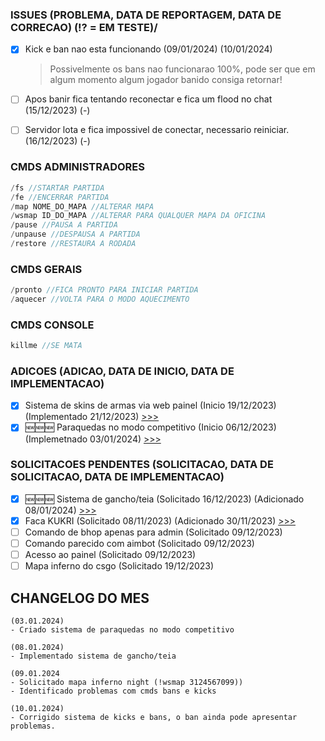 ### ISSUES (PROBLEMA, DATA DE REPORTAGEM, DATA DE CORRECAO) (⁉️ = EM TESTE)/
- [X] Kick e ban nao esta funcionando (09/01/2024) (10/01/2024)
  > Possivelmente os bans nao funcionarao 100%, pode ser que em algum momento algum jogador banido consiga retornar!
- [ ] Apos banir fica tentando reconectar e fica um flood no chat (15/12/2023) (-)
- [ ] Servidor lota e fica impossivel de conectar, necessario reiniciar. (16/12/2023) (-)


### CMDS ADMINISTRADORES
```c
/fs //STARTAR PARTIDA
/fe //ENCERRAR PARTIDA
/map NOME_DO_MAPA //ALTERAR MAPA
/wsmap ID_DO_MAPA //ALTERAR PARA QUALQUER MAPA DA OFICINA
/pause //PAUSA A PARTIDA
/unpause //DESPAUSA A PARTIDA
/restore //RESTAURA A RODADA
```

### CMDS GERAIS
```c
/pronto //FICA PRONTO PARA INICIAR PARTIDA
/aquecer //VOLTA PARA O MODO AQUECIMENTO
```

### CMDS CONSOLE
```c
killme //SE MATA
```

### ADICOES (ADICAO, DATA DE INICIO, DATA DE IMPLEMENTACAO)
- [X] Sistema de skins de armas via web painel (Inicio 19/12/2023) (Implementado 21/12/2023) [>>>](https://github.com/kubrv/1337-servidor/tree/main/instrucoes/skins_webpanel) 
- [X] 🆕🆕🆕 Paraquedas no modo competitivo (Inicio 06/12/2023) (Implemetnado 03/01/2024) [>>>](https://github.com/kubrv/1337-servidor/tree/main/instrucoes/paraquedas)

### SOLICITACOES PENDENTES (SOLICITACAO, DATA DE SOLICITACAO, DATA DE IMPLEMENTACAO)
- [X] 🆕🆕🆕 Sistema de gancho/teia (Solicitado 16/12/2023) (Adicionado 08/01/2024) [>>>](https://github.com/kubrv/1337-servidor/tree/main/instrucoes/gancho) 
- [X] Faca KUKRI (Solicitado 08/11/2023) (Adicionado 30/11/2023) [>>>](https://github.com/kubrv/1337-servidor/tree/main/instrucoes/kukri) 
- [ ] Comando de bhop apenas para admin (Solicitado 09/12/2023) 
- [ ] Comando parecido com aimbot (Solicitado 09/12/2023) 
- [ ] Acesso ao painel (Solicitado 09/12/2023) 
- [ ] Mapa inferno do csgo (Solicitado 19/12/2023)

## CHANGELOG DO MES
```
(03.01.2024)
- Criado sistema de paraquedas no modo competitivo

(08.01.2024)
- Implementado sistema de gancho/teia

(09.01.2024
- Solicitado mapa inferno night (!wsmap 3124567099))
- Identificado problemas com cmds bans e kicks

(10.01.2024)
- Corrigido sistema de kicks e bans, o ban ainda pode apresentar problemas.
```